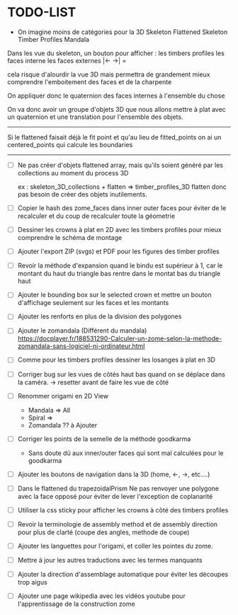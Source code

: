 # TODO-LIST

* On imagine moins de catégories pour la 3D
 Skeleton
 Flattened Skeleton 
 Timber Profiles
 Mandala
  
 Dans les vue du skeleton, un bouton pour afficher : 
  les timbers profiles
  les faces interne
  les faces externes
 |<-    ->|   =

cela risque d'alourdir la vue 3D 
mais permettra de grandement mieux comprendre
l'emboitement des faces et de la charpente

On appliquer donc le quaternion des faces internes à l'ensemble du chose

On va donc avoir un groupe d'objets 3D que nous allons mettre à plat
avec un quaternion et une translation pour l'ensemble des objets.


------


Si le flattened faisait déjà le fit point 
et qu'au lieu de fitted_points on ai un centered_points
qui calcule les boundaries 
  

------

* [ ] Ne pas créer d'objets flattened array, mais qu'ils soient généré 
  par les collections au moment du process 3D
  
    ex : skeleton_3D_collections + flatten => timber_profiles_3D flatten
    donc pas besoin de créer des objets inutilements.
  
    

* [ ] Copier le hash des zome_faces dans inner 
  outer faces pour éviter de le recalculer et du coup de recalculer toute la géometrie


* [ ] Dessiner les crowns à plat en 2D avec les timbers profiles pour mieux comprendre le schéma de montage

* [ ] Ajouter l'export ZIP (svgs) et PDF pour les figures des timber profiles

* [ ] Revoir la méthode d'expansion quand le bindu est supérieur à 1, 
  car le montant du haut du triangle bas rentre dans le montat bas du triangle haut 
  
* [ ] Ajouter le bounding box sur le selected crown et mettre un bouton d'affichage
  seulement sur les faces et les montants

* [ ] Ajouter les renforts en plus de la division des polygones

* [ ] Ajouter le zomandala (Différent du mandala)
  https://docplayer.fr/188531290-Calculer-un-zome-selon-la-methode-zomandala-sans-logiciel-ni-ordinateur.html

* [ ] Comme pour les timbers profiles dessiner les losanges à plat en 3D

* [ ] Corriger bug sur les vues de côtés haut bas quand on se déplace dans la caméra. -> resetter avant de faire les vue
  de côté

* [ ] Renommer origami en 2D View
    * Mandala => All
    * Spiral =>
    * Zomandala ?? à Ajouter


* [ ] Corriger les points de la semelle de la méthode goodkarma
    * Sans doute dû aux inner/outer faces qui sont mal calculées pour le goodkarma

* [ ] Ajouter les boutons de navigation dans la 3D (home, <-, ->, etc....)

* [ ] Dans le flattened du trapezoidalPrism Ne pas renvoyer une polygone avec la face opposé pour éviter de lever
  l'exception de coplanarité

* [ ] Utiliser la css sticky pour afficher les crowns à côté des timbers profiles

* [ ] Revoir la terminologie de assembly method et de assembly direction pour plus de clarté (coupe des angles, methode
  de coupe)

* [ ] Ajouter les languettes pour l'origami, et coller les pointes du zome.

* [ ] Mettre à jour les autres traductions avec les termes manquants

* [ ] Ajouter la direction d'assemblage automatique pour éviter les découpes trop aigus

* [ ] Ajouter une page wikipedia avec les vidéos youtube pour l'apprentissage de la construction zome
